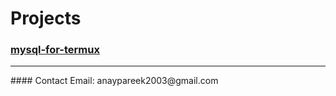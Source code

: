 # Projects
### [mysql-for-termux](https://github.com/TheLastAirbendr/mysql-for-termux/)
<hr>
#### Contact
Email: anaypareek2003@gmail.com
